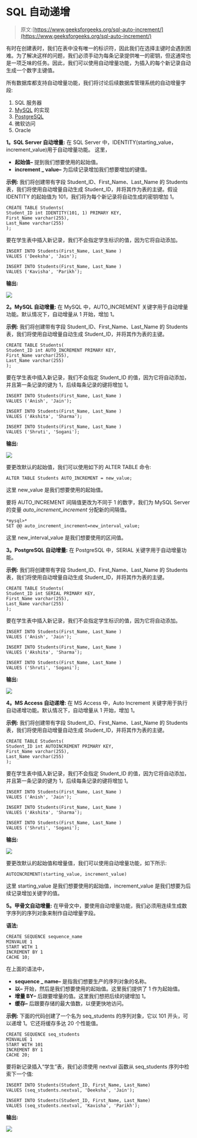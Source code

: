 # SQL 自动递增

> 原文:[https://www.geeksforgeeks.org/sql-auto-increment/](https://www.geeksforgeeks.org/sql-auto-increment/)

有时在创建表时，我们在表中没有唯一的标识符，因此我们在选择主键时会遇到困难。为了解决这样的问题，我们必须手动为每条记录提供唯一的密钥，但这通常也是一项乏味的任务。因此，我们可以使用自动增量功能，为插入的每个新记录自动生成一个数字主键值。

所有数据库都支持自动增量功能，我们将讨论后续数据库管理系统的自动增量字段:

1.  SQL 服务器
2.  [MySQL](https://www.geeksforgeeks.org/mysql-common-mysql-queries/) 的实现
3.  [PostgreSQL](https://www.geeksforgeeks.org/python-database-management-in-postgresql/)
4.  微软访问
5.  Oracle

**1。SQL Server 自动增量:**
在 SQL Server 中，IDENTITY(starting_value，increment_value)用于自动增量功能。
这里，

*   **起始值–**
    提到我们想要使用的起始值。
*   **increment _ value–**
    为后续记录增加我们想要增加的键值。

**示例:**
我们将创建带有字段 Student_ID、First_Name、Last_Name 的 Students 表，我们将使用自动增量自动生成 Student_ID，并将其作为表的主键。假设 IDENTITY 的起始值为 101，我们将为每个新记录将自动生成的密钥增加 1。

```
CREATE TABLE Students(
Student_ID int IDENTITY(101, 1) PRIMARY KEY, 
First_Name varchar(255),
Last_Name varchar(255)
);
```

要在学生表中插入新记录，我们不会指定学生标识的值，因为它将自动添加。

```
INSERT INTO Students(First_Name, Last_Name ) 
VALUES ('Deeksha', 'Jain');

INSERT INTO Students(First_Name, Last_Name ) 
VALUES ('Kavisha', 'Parikh'); 
```

**输出:**

![](img/77dac72610dc74e794ef1d44465988d8.png)

**2。MySQL 自动增量:**
在 MySQL 中，AUTO_INCREMENT 关键字用于自动增量功能。默认情况下，自动增量从 1 开始，增加 1。

**示例:**
我们将创建带有字段 Student_ID、First_Name、Last_Name 的 Students 表，我们将使用自动增量自动生成 Student_ID，并将其作为表的主键。

```
CREATE TABLE Students(
Student_ID int AUTO_INCREMENT PRIMARY KEY, 
First_Name varchar(255),
Last_Name varchar(255)
); 
```

要在学生表中插入新记录，我们不会指定 Student_ID 的值，因为它将自动添加，并且第一条记录的键为 1，后续每条记录的键将增加 1。

```
INSERT INTO Students(First_Name, Last_Name ) 
VALUES ('Anish', 'Jain');

INSERT INTO Students(First_Name, Last_Name ) 
VALUES ('Akshita', 'Sharma');

INSERT INTO Students(First_Name, Last_Name ) 
VALUES ('Shruti', 'Sogani'); 
```

**输出:**

![](img/7207793f67e215ba73f97876abb030be.png)

要更改默认的起始值，我们可以使用如下的 ALTER TABLE 命令:

```
ALTER TABLE Students AUTO_INCREMENT = new_value; 
```

这里 new_value 是我们想要使用的起始值。

要将 AUTO_INCREMENT 间隔值更改为不同于 1 的数字，我们为 MySQL Server 的变量 *auto_increment_increment* 分配新的间隔值。

```
*mysql>*
SET @@ auto_increment_increment=new_interval_value; 
```

这里 new_interval_value 是我们想要使用的区间值。

**3。PostgreSQL 自动增量:**
在 PostgreSQL 中，SERIAL 关键字用于自动增量功能。

**示例:**
我们将创建带有字段 Student_ID、First_Name、Last_Name 的 Students 表，我们将使用自动增量自动生成 Student_ID，并将其作为表的主键。

```
CREATE TABLE Students(
Student_ID int SERIAL PRIMARY KEY, 
First_Name varchar(255),
Last_Name varchar(255)
); 
```

要在学生表中插入新记录，我们不会指定学生标识的值，因为它将自动添加。

```
INSERT INTO Students(First_Name, Last_Name ) 
VALUES ('Anish', 'Jain');

INSERT INTO Students(First_Name, Last_Name ) 
VALUES ('Akshita', 'Sharma');

INSERT INTO Students(First_Name, Last_Name ) 
VALUES ('Shruti', 'Sogani'); 
```

**输出:**

![](img/7207793f67e215ba73f97876abb030be.png)

**4。MS Access 自动递增:**
在 MS Access 中，Auto Increment 关键字用于执行自动递增功能。默认情况下，自动增量从 1 开始，增加 1。

**示例:**
我们将创建带有字段 Student_ID、First_Name、Last_Name 的 Students 表，我们将使用自动增量自动生成 Student_ID，并将其作为表的主键。

```
CREATE TABLE Students(
Student_ID int AUTOINCREMENT PRIMARY KEY, 
First_Name varchar(255),
Last_Name varchar(255)
); 
```

要在学生表中插入新记录，我们不会指定 Student_ID 的值，因为它将自动添加，并且第一条记录的键为 1，后续每条记录的键将增加 1。

```
INSERT INTO Students(First_Name, Last_Name ) 
VALUES ('Anish', 'Jain');

INSERT INTO Students(First_Name, Last_Name ) 
VALUES ('Akshita', 'Sharma');

INSERT INTO Students(First_Name, Last_Name ) 
VALUES ('Shruti', 'Sogani'); 
```

**输出:**

![](img/7207793f67e215ba73f97876abb030be.png)

要更改默认的起始值和增量值，我们可以使用自动增量功能，如下所示:

```
AUTOINCREMENT(starting_value, increment_value) 
```

这里 starting_value 是我们想要使用的起始值，increment_value 是我们想要为后续记录增加关键字的值。

**5。甲骨文自动增量:**
在甲骨文中，要使用自动增量功能，我们必须用连续生成数字序列的序列对象来制作自动增量字段。

**语法:**

```
CREATE SEQUENCE sequence_name
MINVALUE 1
START WITH 1
INCREMENT BY 1
CACHE 10; 
```

在上面的语法中，

*   **sequence _ name–**
    是指我们想要生产的序列对象的名称。
*   **以–**
    开始，然后是我们想要使用的起始值。这里我们提供了 1 作为起始值。
*   **增量 BY–**
    后跟要增量的值。这里我们想把后续的键增加 1。
*   **缓存–**
    后跟要存储的最大值数，以便更快地访问。

**示例:**
下面的代码创建了一个名为 seq_students 的序列对象，它以 101 开头，可以递增 1。它还将缓存多达 20 个性能值。

```
CREATE SEQUENCE seq_students
MINVALUE 1
START WITH 101
INCREMENT BY 1
CACHE 20; 
```

要将新记录插入“学生”表，我们必须使用 nextval 函数从 seq_students 序列中检索下一个值:

```
INSERT INTO Students(Student_ID, First_Name, Last_Name)
VALUES (seq_students.nextval, 'Deeksha', 'Jain');

INSERT INTO Students(Student_ID, First_Name, Last_Name)
VALUES (seq_students.nextval, 'Kavisha', 'Parikh'); 
```

**输出:**

![](img/77dac72610dc74e794ef1d44465988d8.png)